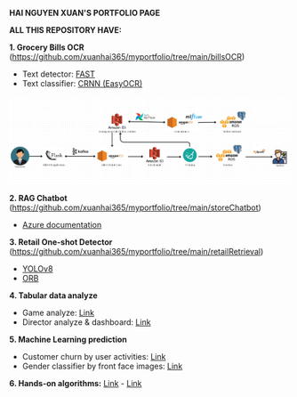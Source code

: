 **HAI NGUYEN XUAN'S PORTFOLIO PAGE**

**ALL THIS REPOSITORY HAVE:**

**1. Grocery Bills OCR** (https://github.com/xuanhai365/myportfolio/tree/main/billsOCR)
   - Text detector: [FAST](https://github.com/czczup/FAST)
   - Text classifier: [CRNN (EasyOCR)](https://github.com/JaidedAI/EasyOCR)

![BillsOCR workflow](https://github.com/xuanhai365/myportfolio/blob/main/billsOCR/workflow.png?raw=true)

**2. RAG Chatbot** (https://github.com/xuanhai365/myportfolio/tree/main/storeChatbot)
   - [Azure documentation](https://github.com/Azure-Samples/azure-search-openai-demo-csharp)
     
**3. Retail One-shot Detector** (https://github.com/xuanhai365/myportfolio/tree/main/retailRetrieval)
   - [YOLOv8](https://github.com/ultralytics/ultralytics)
   - [ORB](https://docs.opencv.org/4.x/d1/d89/tutorial_py_orb.html)
     
**4. Tabular data analyze**
   - Game analyze: [Link](https://github.com/xuanhai365/myportfolio/tree/main/gameAnalyze)
   - Director analyze & dashboard: [Link](https://github.com/xuanhai365/myportfolio/tree/main/directorAnalyze)
     
**5. Machine Learning prediction**
   - Customer churn by user activities: [Link](https://github.com/xuanhai365/myportfolio/tree/main/customerChurn)
   - Gender classifier by front face images: [Link](https://github.com/xuanhai365/myportfolio/tree/main/genderClassifier)
     
**6. Hands-on algorithms:** [Link](https://github.com/xuanhai365/myportfolio/tree/main/handsOnAlgs) - [Link](https://github.com/xuanhai365/myportfolio/tree/main/contentRecSys)
